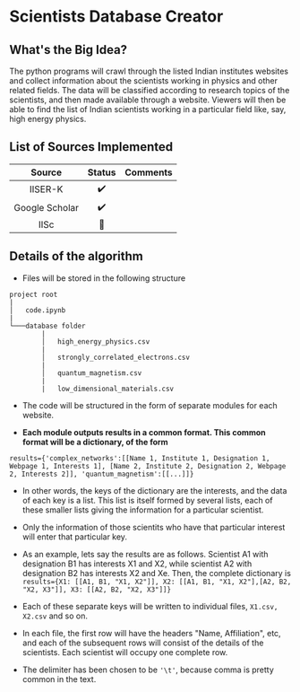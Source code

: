 # Scientists Database Creator

## What's the Big Idea?

The python programs will crawl through the listed Indian institutes websites and collect information about the scientists working in physics and other related fields. The data will be classified according to research topics of the scientists, and then made available through a website. Viewers will then be able to find the list of Indian scientists working in a particular field like, say, high energy physics.

## List of Sources Implemented

| Source | Status | Comments |
| :---:  | :---: | :---: |
| IISER-K | :heavy_check_mark: | | 
| Google Scholar | :heavy_check_mark: | |
| IISc | :triangular_flag_on_post: | |

## Details of the algorithm

- Files will be stored in the following structure

```
project root
|
│   code.ipynb
|
└───database folder
        |
        │   high_energy_physics.csv
        |
        │   strongly_correlated_electrons.csv
        |
        │   quantum_magnetism.csv
        |
        |   low_dimensional_materials.csv
```

- The code will be structured in the form of separate modules for each website.

- **Each module outputs results in a common format. This common format will be a dictionary, of the form**

`results={'complex_networks':[[Name 1, Institute 1, Designation 1, Webpage 1, Interests 1], [Name 2, Institute 2, Designation 2, Webpage 2, Interests 2]], 'quantum_magnetism':[[...]]}`

- In other words, the keys of the dictionary are the interests, and the data of each key is a list. This list is itself formed by several lists, each of these smaller lists giving the information for a particular scientist. 

- Only the information of those scientits who have that particular interest will enter that particular key.

- As an example, lets say the results are as follows. Scientist A1 with designation B1 has interests X1 and X2, while scientist A2 with designation B2 has interests X2 and Xe. Then, the complete dictionary is `results={X1: [[A1, B1, "X1, X2"]], X2: [[A1, B1, "X1, X2"],[A2, B2, "X2, X3"]], X3: [[A2, B2, "X2, X3"]]}`

- Each of these separate keys will be written to individual files, `X1.csv, X2.csv` and so on. 

- In each file, the first row will have the headers "Name, Affiliation", etc, and each of the subsequent rows will consist of the details of the scientists. Each scientist will occupy one complete row.

- The delimiter has been chosen to be `'\t'`, because comma is pretty common in the text.
